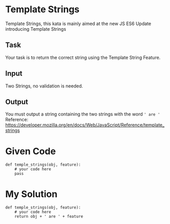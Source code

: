 # Template Strings
Template Strings, this kata is mainly aimed at the new JS ES6 Update introducing Template Strings

## Task
Your task is to return the correct string using the Template String Feature.

## Input
Two Strings, no validation is needed.

## Output
You must output a string containing the two strings with the word ```' are '```
Reference: https://developer.mozilla.org/en/docs/Web/JavaScript/Reference/template_strings

# Given Code

```{python}
def temple_strings(obj, feature): 
    # your code here
    pass
```

# My Solution

```{python}
def temple_strings(obj, feature): 
    # your code here
    return obj + ' are ' + feature
```
